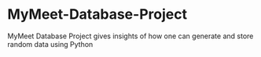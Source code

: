 # MyMeet-Database-Project
MyMeet Database Project gives insights of how one can generate and store random data using Python

